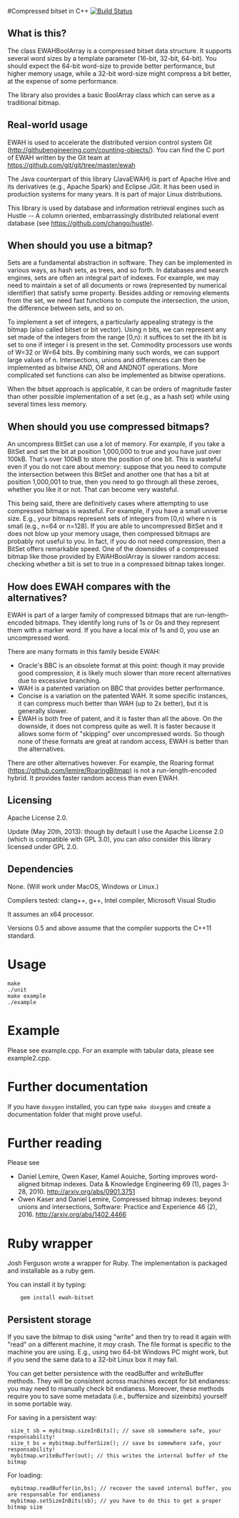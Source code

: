 #Compressed bitset in C++
[![Build Status](https://travis-ci.org/lemire/EWAHBoolArray.png)](https://travis-ci.org/lemire/EWAHBoolArray)




## What is this?

The class EWAHBoolArray is a compressed bitset data structure.
It supports several word sizes by a template parameter (16-bit, 32-bit, 64-bit).
You should expect the 64-bit word-size to provide better performance, but
higher memory usage, while a 32-bit word-size might compress a bit better,
at the expense of some performance.

The library also provides a basic BoolArray class which can serve as a traditional
bitmap.


## Real-world usage

EWAH is used to accelerate the distributed version control system Git (http://githubengineering.com/counting-objects/). You can find the C port of EWAH written by the Git team at https://github.com/git/git/tree/master/ewah

The Java counterpart of this library (JavaEWAH) is part of Apache Hive and its derivatives (e.g.,  Apache Spark) and Eclipse JGit. It has been used in production systems for many years. It is part of major Linux distributions.


This library is used by database and information retrieval engines
such as Hustle -- A column oriented, embarrassingly distributed relational
event database (see https://github.com/chango/hustle).



## When should you use a bitmap?

Sets are a fundamental abstraction in
software. They can be implemented in various
ways, as hash sets, as trees, and so forth.
In databases and search engines, sets are often an integral
part of indexes. For example, we may need to maintain a set
of all documents or rows  (represented by numerical identifier)
that satisfy some property. Besides adding or removing
elements from the set, we need fast functions
to compute the intersection, the union, the difference between sets, and so on.


To implement a set
of integers, a particularly appealing strategy is the
bitmap (also called bitset or bit vector). Using n bits,
we can represent any set made of the integers from the range
[0,n): it suffices to set the ith bit is set to one if integer i is present in the set.
Commodity processors use words of W=32 or W=64 bits. By combining many such words, we can
support large values of n. Intersections, unions and differences can then be implemented
 as bitwise AND, OR and ANDNOT operations.
More complicated set functions can also be implemented as bitwise operations.

When the bitset approach is applicable, it can be orders of
magnitude faster than other possible implementation of a set (e.g., as a hash set)
while using several times less memory.


## When should you use compressed bitmaps?

An uncompress BitSet can use a lot of memory. For example, if you take a BitSet
and set the bit at position 1,000,000 to true and you have just over 100kB. That's over 100kB
to store the position of one bit. This is wasteful  even if you do not care about memory:
suppose that you need to compute the intersection between this BitSet and another one
that has a bit at position 1,000,001 to true, then you need to go through all these zeroes,
whether you like it or not. That can become very wasteful.

This being said, there are definitively cases where attempting to use compressed bitmaps is wasteful.
For example, if you have a small universe size. E.g., your bitmaps represent sets of integers
from [0,n) where n is small (e.g., n=64 or n=128). If you are able to uncompressed BitSet and
it does not blow up your memory usage,  then compressed bitmaps are probably not useful
to you. In fact, if you do not need compression, then a BitSet offers remarkable speed.
One of the downsides of a compressed bitmap like those provided by EWAHBoolArray is slower random access:
checking whether a bit is set to true in a compressed bitmap takes longer.


## How does EWAH compares with the alternatives?

EWAH is part of a larger family of compressed bitmaps that are run-length-encoded
bitmaps. They identify long runs of 1s or 0s and they represent them with a marker word.
If you have a local mix of 1s and 0, you use an uncompressed word.

There are many formats in this family beside EWAH:

* Oracle's BBC is an obsolete format at this point: though it may provide good compression,
it is likely much slower than more recent alternatives due to excessive branching.
* WAH is a patented variation on BBC that provides better performance.
* Concise is a variation on the patented WAH. It some specific instances, it can compress
much better than WAH (up to 2x better), but it is generally slower.
* EWAH is both free of patent, and it is faster than all the above. On the downside, it
does not compress quite as well. It is faster because it allows some form of "skipping"
over uncompressed words. So though none of these formats are great at random access, EWAH
is better than the alternatives.

There are other alternatives however. For example, the Roaring
format (https://github.com/lemire/RoaringBitmap) is not a run-length-encoded hybrid. It provides faster random access
than even EWAH.


## Licensing

Apache License 2.0.

Update (May 20th, 2013): though by default I use the Apache License 2.0 (which is compatible with GPL 3.0), you can *also* consider this library licensed under GPL 2.0.


## Dependencies

None. (Will work under MacOS, Windows or Linux.)

Compilers tested: clang++, g++, Intel compiler, Microsoft Visual Studio

It assumes an x64 processor. 

Versions 0.5 and above assume that the compiler supports the C++11 standard.

# Usage

    make
    ./unit
    make example
    ./example

# Example

Please see example.cpp.
For an example with tabular data, please see example2.cpp.

# Further documentation

If you have ``doxygen`` installed, you can type ``make doxygen`` and create a documentation folder that might prove useful.

# Further reading

Please see

* Daniel Lemire, Owen Kaser, Kamel Aouiche, Sorting improves word-aligned bitmap indexes. Data & Knowledge Engineering 69 (1), pages 3-28, 2010. http://arxiv.org/abs/0901.3751
* Owen Kaser and Daniel Lemire, Compressed bitmap indexes: beyond unions and intersections, Software: Practice and Experience 46 (2), 2016. http://arxiv.org/abs/1402.4466

# Ruby wrapper

Josh Ferguson wrote a wrapper for Ruby.
The implementation is packaged and installable as a ruby gem.

You can install it by typing:

        gem install ewah-bitset



## Persistent storage

If you save the bitmap to disk using "write" and then try to read it again with "read" on a different machine, it *may* crash. The file format is specific to the machine you are using. E.g., using two 64-bit Windows PC might work, but if you send the same data to a 32-bit Linux box it may fail.

You can get better persistence with the readBuffer and writeBuffer methods. They will be consistent across machines except for bit endianess: you may need to manually check bit endianess. Moreover, these methods require you to save some metadata (i.e., buffersize and sizeinbits) yourself in some portable way.


For saving in a persistent way:

     size_t sb = mybitmap.sizeInBits(); // save sb somewhere safe, your responsability!
     size_t bs = mybitmap.bufferSize(); // save bs somewhere safe, your responsability!
     mybitmap.writeBuffer(out); // this writes the internal buffer of the bitmap


For loading:

     mybitmap.readBuffer(in,bs); // recover the saved internal buffer, you are responsable for endianess
     mybitmap.setSizeInBits(sb); // you have to do this to get a proper bitmap size
